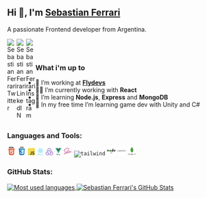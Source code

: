 ## Hi 👋, I'm **[Sebastian Ferrari](https://sebaferrari.com.ar)**
A passionate Frontend developer from Argentina.

<a href="https://twitter.com/sebaferrari23" target="_blank">
<img align="left" alt="Sebastian Ferrari Twitter" width="22px" src="https://icongr.am/fontawesome/twitter.svg?size=128&color=70c8ff" />
</a>
<a href="https://www.linkedin.com/in/sebaferrari/" target="_blank">
<img align="left" alt="Sebastian Ferrari LinkedIN" width="22px" src="https://icongr.am/fontawesome/linkedin.svg?size=128&color=70c8ff" />
</a>
<a href="http://instagram.com/sebaferrari" target="_blank">
<img align="left" alt="Sebastian Ferrari Instagram" width="22px" src="https://icongr.am/fontawesome/instagram.svg?size=128&color=70c8ff" />
</a>
<br/>
<br/>

### What i'm up to
- 🔭 I’m working at **[Flydevs](https://www.flydevs.com/)**
- 👨‍💻 I’m currently working with **React**
- 🌱 I’m learning **Node.js**, **Express** and **MongoDB**
- 👾 In my free time I’m learning game dev with Unity and C#
<br/>

### Languages and Tools:
<code><img height="20" src="https://raw.githubusercontent.com/devicons/devicon/master/icons/html5/html5-original-wordmark.svg" alt="html5"></code>
<code><img height="20" src="https://raw.githubusercontent.com/devicons/devicon/master/icons/css3/css3-original-wordmark.svg" alt="css3"></code>
<code><img height="17" src="https://raw.githubusercontent.com/devicons/devicon/master/icons/javascript/javascript-original.svg" alt="javascript"></code>
<code><img height="17" src="https://raw.githubusercontent.com/devicons/devicon/master/icons/react/react-original-wordmark.svg" alt="react"></code>
<code><img height="17" src="https://raw.githubusercontent.com/devicons/devicon/master/icons/redux/redux-original.svg" alt="redux"></code>
<code><img height="17" src="https://raw.githubusercontent.com/devicons/devicon/master/icons/vuejs/vuejs-original-wordmark.svg" alt="vuejs"></code>
<code><img height="20" src="https://raw.githubusercontent.com/devicons/devicon/master/icons/sass/sass-original.svg" alt="sass"></code>
<code><img height="20" src="https://www.vectorlogo.zone/logos/tailwindcss/tailwindcss-icon.svg" alt="tailwind"></code>
<code><img height="20" src="https://raw.githubusercontent.com/devicons/devicon/master/icons/nodejs/nodejs-original-wordmark.svg" alt="nodejs"></code>
<code><img height="20" src="https://raw.githubusercontent.com/devicons/devicon/master/icons/express/express-original-wordmark.svg" alt="express"></code>
<code><img height="20" src="https://raw.githubusercontent.com/devicons/devicon/master/icons/mongodb/mongodb-original-wordmark.svg" alt="mongodb"></code>
<br/>

### GitHub Stats:
<a href="https://github.com/sebaferrari23">
  <img align="center" src="https://github-readme-stats.vercel.app/api/top-langs/?username=sebaferrari23&hide=handlebars,html" alt="Most used languages" />
</a>
<a href="https://github.com/sebaferrari23">
  <img align="center" src="https://github-readme-stats.vercel.app/api?username=sebaferrari23&show_icons=true&line_height=27&count_private=true" alt="Sebastian Ferrari's GitHub Stats" />
</a>
